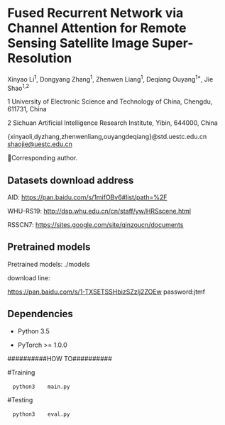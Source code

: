 # Fused Recurrent Network via Channel Attention for Remote Sensing Satellite Image Super-Resolution

Xinyao Li<sup>1</sup>, Dongyang Zhang<sup>1</sup>, Zhenwen Liang<sup>1</sup>, Deqiang Ouyang<sup>1*</sup>, Jie Shao<sup>1,2</sup>

1 University of Electronic Science and Technology of China, Chengdu, 611731, China

2 Sichuan Artificial Intelligence Research Institute, Yibin, 644000, China

{xinyaoli,dyzhang,zhenwenliang,ouyangdeqiang}@std.uestc.edu.cn shaojie@uestc.edu.cn

Corresponding author.

## Datasets download address
AID: https://pan.baidu.com/s/1mifOBv6#list/path=%2F

WHU-RS19: http://dsp.whu.edu.cn/cn/staff/yw/HRSscene.html

RSSCN7: https://sites.google.com/site/qinzoucn/documents

## Pretrained models
Pretrained models: ./models

download line:

https://pan.baidu.com/s/1-TXSETSSHbizSZzIj2ZOEw 
password:jtmf

## Dependencies
* Python 3.5

* PyTorch >= 1.0.0

##########HOW TO##########

#Training

    ```python3
    main.py
    ```

#Testing

    ```python3
    eval.py
    ```
